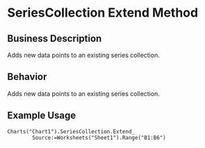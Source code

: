 # SeriesCollection Extend Method

## Business Description
Adds new data points to an existing series collection.

## Behavior
Adds new data points to an existing series collection.

## Example Usage
```vba
Charts("Chart1").SeriesCollection.Extend_ 
        Source:=Worksheets("Sheet1").Range("B1:B6")
```
